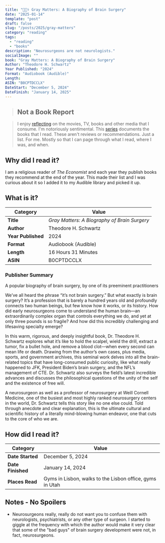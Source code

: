 ```yaml
---
title: "🧠👨‍⚕️ Gray Matters: A Biography of Brain Surgery"
date: "2025-01-14"
template: "post"
draft: false
slug: "/posts/2025/gray-matters"
category: "reading"
tags:
  - "reading"
  - "books"
description: "Neurosurgeons are not neurologists."
socialImage: ""
book: "Gray Matters: A Biography of Brain Surgery"
Author: "Theodore H. Schwartz"
Year Published: "2024"
Format: "Audiobook (Audible)"
Length:
ASIN: "B0CPTDCCLX"
DateStart: "December 5, 2024"
DateFinish: "January 14, 2025"
---
```


> ## Not a Book Report

> I enjoy [reflecting](https://blog.samrhea.com/posts/2019/analyze-media-habits) on the movies, TV, books and other media that I consume. I'm notoriously sentimental. This [series](https://blog.samrhea.com/category/reading) documents the books that I read. These aren't reviews or recommendations. Just a list. For me. Mostly so that I can page through what I read, where I was, and when.

## Why did I read it?

I am a religious reader of _The Economist_ and each year they publish books they recommend at the end of the year. This made their list and I was curious about it so I added it to my Audible library and picked it up.

## What is it?

|Category|Value|
|---|---|
|**Title**|*Gray Matters: A Biography of Brain Surgery*|
|**Author**|Theodore H. Schwartz|
|**Year Published**|2024|
|**Format**|Audiobook (Audible)|
|**Length**|16 Hours 31 Minutes|
|**ASIN**|B0CPTDCCLX|

### Publisher Summary

A popular biography of brain surgery, by one of its preeminent practitioners

We’ve all heard the phrase “it’s not brain surgery.” But what exactly is brain surgery? It’s a profession that is barely a hundred years old and profoundly connects two human beings, but few know how it works, or its history. How did early neurosurgeons come to understand the human brain—an extraordinarily complex organ that controls everything we do, and yet at only three pounds is so fragile? And how did this incredibly challenging and lifesaving specialty emerge?

In this warm, rigorous, and deeply insightful book, Dr. Theodore H. Schwartz explores what it’s like to hold the scalpel, wield the drill, extract a tumor, fix a bullet hole, and remove a blood clot—when every second can mean life or death. Drawing from the author’s own cases, plus media, sports, and government archives, this seminal work delves into all the brain-related topics that have long-consumed public curiosity, like what really happened to JFK, President Biden’s brain surgery, and the NFL’s management of CTE. Dr. Schwartz also surveys the field’s latest incredible advances and discusses the philosophical questions of the unity of the self and the existence of free will.

A neurosurgeon as well as a professor of neurosurgery at Weill Cornell Medicine, one of the busiest and most highly ranked neurosurgery centers in the world, Dr. Schwartz tells this story like no one else could. Told through anecdote and clear explanation, this is the ultimate cultural and scientific history of a literally mind-blowing human endeavor, one that cuts to the core of who we are.

## How did I read it?

|Category|Value|
|---|---|
|**Date Started**|December 5, 2024|
|**Date Finished**|January 14, 2024|
|**Places Read**|Gyms in Lisbon, walks to the Lisbon office, gyms in Utah|

## Notes - No Spoilers

* Neurosurgeons really, really do not want you to confuse them with neurologists, psychiatrists, or any other type of surgeon. I started to giggle at the frequency with which the author would make it very clear that some of the "bad guys" of brain surgery development were not, in fact, neurosurgeons.
